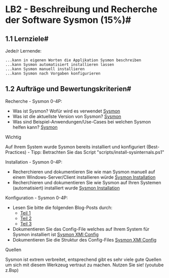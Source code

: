 # LB2 - Beschreibung und Recherche der Software Sysmon (15%)#
## 1.1 Lernziele#

Jede/r Lernende:

    ...kann in eigenen Worten die Applikation Sysmon beschreiben
    ...kann Sysmon automatisiert installieren lassen
    ...kann Sysmon manuell installieren
    ...kann Sysmon nach Vorgaben konfigurieren

## 1.2 Aufträge und Bewertungskriterien#

Recherche - Sysmon 0-4P:

- Was ist Sysmon? Wofür wird es verwendet [Sysmon](tech_daten/sysmon_P3.md)
- Was ist die aktuellste Version von Sysmon? [Sysmon](tech_daten/sysmon_P3.md)
- Was sind Beispiel-Anwendungen/Use-Cases bei welchen Sysmon helfen kann? [Sysmon](tech_daten/sysmon_P3.md)

Wichtig

Auf Ihrem System wurde Sysmon bereits installiert und konfiguriert (Best-Practices) - Tipp: Betrachten Sie das Script "scripts/install-sysinternals.ps1"

Installation - Sysmon 0-4P:

- Recherchieren und dokumentieren Sie wie man Sysmon manuell auf einem Windows-Server/Client installieren würde [Sysmon Installation](tech_daten/sysmonInstallation_P3.md)
- Recherchieren und dokumentieren Sie wie Sysmon auf Ihren Systemen (automatisiert) installiert wurde [Sysmon Installation](tech_daten/sysmonInstallation_P3.md)

Konfiguration - Sysmon 0-4P:

- Lesen Sie bitte die folgenden Blog-Posts durch:
  - [Teil 1](https://medium.com/@olafhartong/endpoint-detection-superpowers-on-the-cheap-part-1-e9c28201ac47) 
  - [Teil 2](https://medium.com/@olafhartong/endpoint-detection-superpowers-on-the-cheap-part-2-deploy-and-maintain-d06580329fe8) 
  - [Teil 3](https://medium.com/@olafhartong/endpoint-detection-superpowers-on-the-cheap-part-3-sysmon-tampering-49c2dc9bf6d9)
- Dokumentieren Sie das Config-File welches auf Ihrem System für Sysmon installiert ist [Sysmon XMl Config](tech_daten/sysmonConf_P3.md)
- Dokumentieren Sie die Struktur des Config-Files [Sysmon XMl Config](tech_daten/sysmonConf_P3.md)

Quellen

Sysmon ist extrem verbreitet, entsprechend gibt es sehr viele gute Quellen um sich mit diesem Werkzeug vertraut zu machen. Nutzen Sie sie! (youtube z.Bsp)
